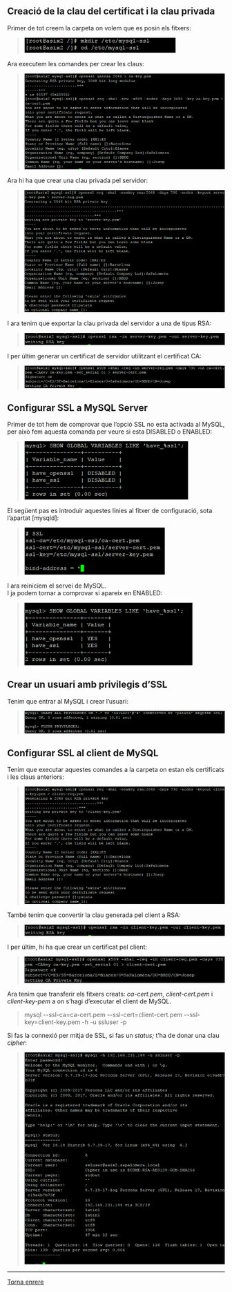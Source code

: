 ## Creació de la clau del certificat i la clau privada  
  
Primer de tot creem la carpeta on volem que es posin els fitxers:  
> ![1](https://raw.githubusercontent.com/Josep88/MP10UF2-A2/master/img/1.PNG)  

Ara executem les comandes per crear les claus:  
> ![2](https://raw.githubusercontent.com/Josep88/MP10UF2-A2/master/img/2.PNG)  

Ara hi ha que crear una clau privada pel servidor:  
> ![3](https://raw.githubusercontent.com/Josep88/MP10UF2-A2/master/img/3.PNG)  

I ara tenim que exportar la clau privada del servidor a una de tipus RSA:  
> ![4](https://raw.githubusercontent.com/Josep88/MP10UF2-A2/master/img/4.PNG)  

I per últim generar un certificat de servidor utilitzant el certificat CA:  
> ![5](https://raw.githubusercontent.com/Josep88/MP10UF2-A2/master/img/5.PNG)  
  
## Configurar SSL a MySQL Server  
  
Primer de tot hem de comprovar que l’opció SSL no esta activada al MySQL, per això fem aquesta comanda per veure si esta DISABLED o ENABLED:  
> ![6](https://raw.githubusercontent.com/Josep88/MP10UF2-A2/master/img/6.PNG)  

El següent pas es introduir aquestes línies al fitxer de configuració, sota l’apartat [mysqld]:  
> ![7](https://raw.githubusercontent.com/Josep88/MP10UF2-A2/master/img/7.PNG)  

I ara reiniciem el servei de MySQL.  
I ja podem tornar a comprovar si apareix en ENABLED:  
> ![8](https://raw.githubusercontent.com/Josep88/MP10UF2-A2/master/img/8.PNG)  
  
## Crear un usuari amb privilegis d’SSL  
  
Tenim que entrar al MySQL i crear l’usuari:  
> ![9](https://raw.githubusercontent.com/Josep88/MP10UF2-A2/master/img/9.PNG)  
  
## Configurar SSL al client de MySQL  
  
Tenim que executar aquestes comandes a la carpeta on estan els certificats i les claus anteriors:  
> ![10](https://raw.githubusercontent.com/Josep88/MP10UF2-A2/master/img/10.PNG)  

També tenim que convertir la clau generada pel client a RSA:  
> ![11](https://raw.githubusercontent.com/Josep88/MP10UF2-A2/master/img/11b.PNG)  

I per últim, hi ha que crear un certificat pel client:  
> ![12](https://raw.githubusercontent.com/Josep88/MP10UF2-A2/master/img/12b.PNG)  

Ara tenim que transferir els fitxers creats: _ca-cert.pem_, _client-cert.pem_ i _client-key-pem_ a on s’hagi d’executar el client de MySQL.  
> mysql --ssl-ca=ca-cert.pem --ssl-cert=client-cert.pem --ssl-key=client-key.pem -h <mysql-server-ip-address> -u ssluser -p  

Si fas la connexió per mitja de SSL, si fas un _status;_ t’ha de donar una clau _cipher_:  
> ![13](https://raw.githubusercontent.com/Josep88/MP10UF2-A2/master/img/13.PNG)  


***
[Torna enrere](https://github.com/Josep88/MP10UF2-A2)
